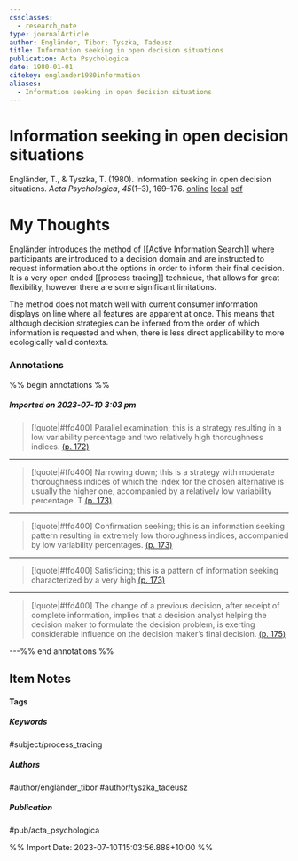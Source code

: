 ```yaml
---
cssclasses:
  - research_note
type: journalArticle
author: Engländer, Tibor; Tyszka, Tadeusz
title: Information seeking in open decision situations
publication: Acta Psychologica
date: 1980-01-01
citekey: englander1980information
aliases:
  - Information seeking in open decision situations
---
```


# Information seeking in open decision situations

Engländer, T., & Tyszka, T. (1980). Information seeking in open decision situations. _Acta Psychologica_, _45_(1–3), 169–176.
[online](http://zotero.org/users/local/kZl3QdXV/items/9WXECUG9) [local](zotero://select/library/items/9WXECUG9) [pdf](file:///home/gjc216/Zotero/storage/9PH8MF3J/Engländer,%20Tyszka%20-%201980%20-%20Information%20seeking%20in%20open%20decision%20situations.pdf)
 
# My Thoughts

Engländer introduces the method of [[Active Information Search]] where participants are introduced to a decision domain and are instructed to request information about the options in order to inform their final decision. It is a very open ended [[process tracing]] technique, that allows for great flexibility, however there are some significant limitations.

The method does not match well with current consumer information displays on line where all features are apparent at once. This means that although decision strategies can be inferred from the order of which information is requested and when, there is less direct applicability to more ecologically valid contexts.
 
### Annotations

%% begin annotations %%
##### Imported on 2023-07-10 3:03 pm
>[!quote|#ffd400]
>Parallel examination; this is a strategy resulting in a low variability percentage and two relatively high thoroughness indices. [(p. 172)](zotero://open-pdf/library/items/9PH8MF3J?page=172&annotation=KRRTB9Z7)

---
>[!quote|#ffd400]
>Narrowing down; this is a strategy with moderate thoroughness indices of which the index for the chosen alternative is usually the higher one, accompanied by a relatively low variability percentage. T [(p. 173)](zotero://open-pdf/library/items/9PH8MF3J?page=173&annotation=PIXG2FEM)

---
>[!quote|#ffd400]
>Confirmation seeking; this is an information seeking pattern resulting in extremely low thoroughness indices, accompanied by low variability percentages. [(p. 173)](zotero://open-pdf/library/items/9PH8MF3J?page=173&annotation=5ZPKY5KZ)

---
>[!quote|#ffd400]
>Satisficing; this is a pattern of information seeking characterized by a very high [(p. 173)](zotero://open-pdf/library/items/9PH8MF3J?page=173&annotation=NFNBCL4A)

---
>[!quote|#ffd400]
>The change of a previous decision, after receipt of complete information, implies that a decision analyst helping the decision maker to formulate the decision problem, is exerting considerable influence on the decision maker’s final decision. [(p. 175)](zotero://open-pdf/library/items/9PH8MF3J?page=175&annotation=Y4CFZC4C)

---%% end annotations %%

## Item Notes

#### Tags

##### Keywords

#subject/process_tracing

##### Authors

#author/engländer_tibor #author/tyszka_tadeusz

##### Publication

#pub/acta_psychologica


%% Import Date: 2023-07-10T15:03:56.888+10:00 %%
